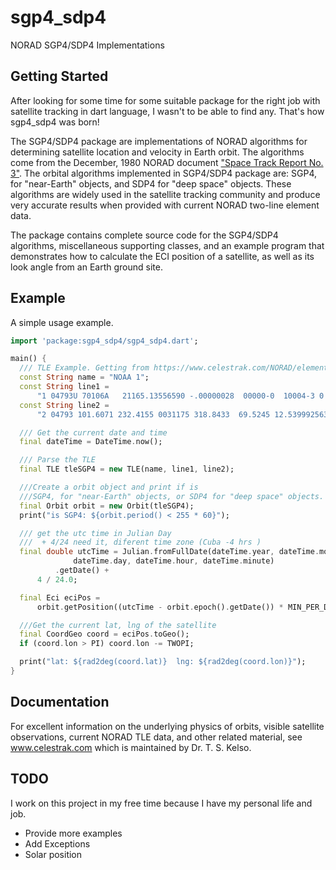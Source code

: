 # sgp4_sdp4

NORAD SGP4/SDP4 Implementations

## Getting Started

After looking for some time for some suitable package for the right job with satellite tracking in dart language, I wasn't to be able to find any. That's how sgp4_sdp4 was born!

The SGP4/SDP4 package are implementations of NORAD algorithms for determining satellite location and velocity in Earth orbit.  The algorithms come from the December, 1980 NORAD document ["Space Track Report No. 3"](https://www.celestrak.com/publications/AIAA/2006-6753/).  The orbital algorithms implemented in SGP4/SDP4 package are: SGP4, for "near-Earth" objects, and SDP4 for "deep space" objects.  These algorithms are widely used in the satellite tracking community and produce very accurate results when provided with current NORAD two-line element data.

The package contains complete source code for the SGP4/SDP4 algorithms, miscellaneous supporting classes, and an example program that demonstrates how to calculate the ECI position of a satellite, as well as its look angle from an Earth ground site.

## Example

A simple usage example. 


```dart
import 'package:sgp4_sdp4/sgp4_sdp4.dart';

main() {
  /// TLE Example. Getting from https://www.celestrak.com/NORAD/elements/
  const String name = "NOAA 1";
  const String line1 =
      "1 04793U 70106A   21165.13556590 -.00000028  00000-0  10004-3 0  9995";
  const String line2 =
      "2 04793 101.6071 232.4155 0031175 318.8433  69.5245 12.53999256311423";

  /// Get the current date and time
  final dateTime = DateTime.now();

  /// Parse the TLE
  final TLE tleSGP4 = new TLE(name, line1, line2);

  ///Create a orbit object and print if is
  ///SGP4, for "near-Earth" objects, or SDP4 for "deep space" objects.
  final Orbit orbit = new Orbit(tleSGP4);
  print("is SGP4: ${orbit.period() < 255 * 60}");

  /// get the utc time in Julian Day
  ///  + 4/24 need it, diferent time zone (Cuba -4 hrs )
  final double utcTime = Julian.fromFullDate(dateTime.year, dateTime.month,
              dateTime.day, dateTime.hour, dateTime.minute)
          .getDate() +
      4 / 24.0;

  final Eci eciPos =
      orbit.getPosition((utcTime - orbit.epoch().getDate()) * MIN_PER_DAY);

  ///Get the current lat, lng of the satellite
  final CoordGeo coord = eciPos.toGeo();
  if (coord.lon > PI) coord.lon -= TWOPI;

  print("lat: ${rad2deg(coord.lat)}  lng: ${rad2deg(coord.lon)}");
}
```


## Documentation

For excellent information on the underlying physics of orbits, visible satellite observations, current NORAD TLE data, and other related material, see www.celestrak.com which is maintained by Dr. T. S. Kelso. 


## TODO

I work on this project in my free time because I have my personal life and job.

- Provide more examples 
- Add Exceptions
- Solar position



